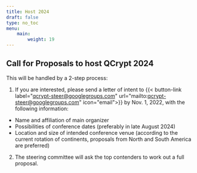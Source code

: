```yaml
---
title: Host 2024
draft: false
type: no_toc
menu:
    main:
        weight: 19
---
```


<!--
## QCrypt 2024
As announced at [this year's business meeting](/sessions/business/), QCrypt 2022 will be held from 29 August to 2 September 2022, at [Academia Sinica, Taipei, Taiwan](https://www.openstreetmap.org/way/127948707#map=18/25.04105/121.61144).
-->
## Call for Proposals to host QCrypt 2024
This will be handled by a 2-step process:
1. If you are interested, please send a letter of intent to
{{< button-link label="qcrypt-steer@googlegroups.com" url="mailto:qcrypt-steer@googlegroups.com" icon="email">}}
by Nov. 1, 2022, with the following information:
- Name and affiliation of main organizer
- Possibilities of conference dates (preferably in late August 2024)
- Location and size of intended conference venue (according to the current rotation of continents, proposals from North and South America are preferred)
2. The steering committee will ask the top contenders to work out a full proposal.
